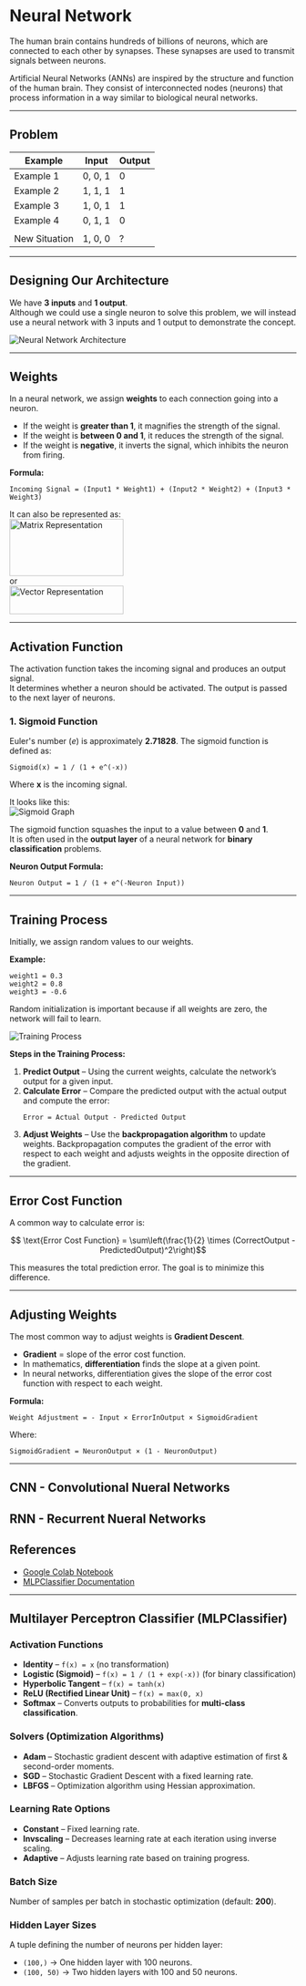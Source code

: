 # Neural Network

The human brain contains hundreds of billions of neurons, which are connected to each other by synapses. These synapses are used to transmit signals between neurons.

Artificial Neural Networks (ANNs) are inspired by the structure and function of the human brain. They consist of interconnected nodes (neurons) that process information in a way similar to biological neural networks.

---

## Problem

| Example   | Input       | Output |
|-----------|-------------|--------|
| Example 1 | 0, 0, 1     | 0      |
| Example 2 | 1, 1, 1     | 1      |
| Example 3 | 1, 0, 1     | 1      |
| Example 4 | 0, 1, 1     | 0      |
|           |             |        |
| New Situation | 1, 0, 0 | ?      |

---

## Designing Our Architecture

We have **3 inputs** and **1 output**.  
Although we could use a single neuron to solve this problem, we will instead use a neural network with 3 inputs and 1 output to demonstrate the concept.

![Neural Network Architecture](nueral-networks.drawio.png)

---

## Weights

In a neural network, we assign **weights** to each connection going into a neuron.

- If the weight is **greater than 1**, it magnifies the strength of the signal.  
- If the weight is **between 0 and 1**, it reduces the strength of the signal.  
- If the weight is **negative**, it inverts the signal, which inhibits the neuron from firing.

**Formula:**

```
Incoming Signal = (Input1 * Weight1) + (Input2 * Weight2) + (Input3 * Weight3)
```

It can also be represented as:  
<img src="image-1.png" alt="Matrix Representation" width="200" height="100">  
or  
<img src="image.png" alt="Vector Representation" width="200" height="50">

---

## Activation Function

The activation function takes the incoming signal and produces an output signal.  
It determines whether a neuron should be activated. The output is passed to the next layer of neurons.

### 1. Sigmoid Function
Euler's number (*e*) is approximately **2.71828**. The sigmoid function is defined as:

```
Sigmoid(x) = 1 / (1 + e^(-x))
```

Where **x** is the incoming signal.

It looks like this:  
![Sigmoid Graph](image-2.png)

The sigmoid function squashes the input to a value between **0** and **1**.  
It is often used in the **output layer** of a neural network for **binary classification** problems.

**Neuron Output Formula:**
```
Neuron Output = 1 / (1 + e^(-Neuron Input))
```

---

## Training Process

Initially, we assign random values to our weights.

**Example:**
```
weight1 = 0.3
weight2 = 0.8
weight3 = -0.6
```

Random initialization is important because if all weights are zero, the network will fail to learn.

![Training Process](nueral-networks-training-process.drawio.png)

**Steps in the Training Process:**

1. **Predict Output** – Using the current weights, calculate the network’s output for a given input.  
2. **Calculate Error** – Compare the predicted output with the actual output and compute the error:  
   ```
   Error = Actual Output - Predicted Output
   ```
3. **Adjust Weights** – Use the **backpropagation algorithm** to update weights. Backpropagation computes the gradient of the error with respect to each weight and adjusts weights in the opposite direction of the gradient.

---

## Error Cost Function

A common way to calculate error is:

```math
    \text{Error Cost Function} = \sum\left(\frac{1}{2} \times (CorrectOutput - PredictedOutput)^2\right)
```

This measures the total prediction error. The goal is to minimize this difference.

---

## Adjusting Weights

The most common way to adjust weights is **Gradient Descent**.

- **Gradient** = slope of the error cost function.
- In mathematics, **differentiation** finds the slope at a given point.
- In neural networks, differentiation gives the slope of the error cost function with respect to each weight.

**Formula:**
```
Weight Adjustment = - Input × ErrorInOutput × SigmoidGradient
```

Where:  
```
SigmoidGradient = NeuronOutput × (1 - NeuronOutput)
```

---

## CNN - Convolutional Nueral Networks
## RNN - Recurrent Nueral Networks


## References

- [Google Colab Notebook](https://colab.research.google.com/drive/1-lbGiUqYh43GlXt0-WlFOgVqIMouah9L?usp=sharing)  
- [MLPClassifier Documentation](https://scikit-learn.org/stable/modules/generated/sklearn.neural_network.MLPClassifier.html)

---

## Multilayer Perceptron Classifier (MLPClassifier)

### Activation Functions
- **Identity** – `f(x) = x` (no transformation)  
- **Logistic (Sigmoid)** – `f(x) = 1 / (1 + exp(-x))` (for binary classification)  
- **Hyperbolic Tangent** – `f(x) = tanh(x)`  
- **ReLU (Rectified Linear Unit)** – `f(x) = max(0, x)`  
- **Softmax** – Converts outputs to probabilities for **multi-class classification**.

### Solvers (Optimization Algorithms)
- **Adam** – Stochastic gradient descent with adaptive estimation of first & second-order moments.  
- **SGD** – Stochastic Gradient Descent with a fixed learning rate.  
- **LBFGS** – Optimization algorithm using Hessian approximation.

### Learning Rate Options
- **Constant** – Fixed learning rate.  
- **Invscaling** – Decreases learning rate at each iteration using inverse scaling.  
- **Adaptive** – Adjusts learning rate based on training progress.

### Batch Size
Number of samples per batch in stochastic optimization (default: **200**).

### Hidden Layer Sizes
A tuple defining the number of neurons per hidden layer:  
- `(100,)` → One hidden layer with 100 neurons.  
- `(100, 50)` → Two hidden layers with 100 and 50 neurons.
